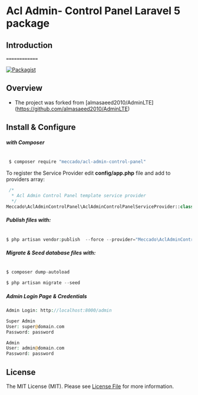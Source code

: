 # Acl Admin- Control Panel Laravel 5 package


##  Introduction
    ============

[![Packagist](https://img.shields.io/packagist/v/meccado/acl-admin-control-panel.svg)](https://packagist.org/packages/meccado/acl-admin-control-panel)
## Overview

 * The project was forked from [almasaeed2010/AdminLTE] (https://github.com/almasaeed2010/AdminLTE)

## Install & Configure

#####  with Composer

``` bash

 $ composer require "meccado/acl-admin-control-panel"

```

To register the Service Provider edit **config/app.php** file and add to providers array:

```php
 /*
  * Acl Admin Control Panel template service provider
  */
Meccado\AclAdminControlPanel\AclAdminControlPanelServiceProvider::class,
```

##### Publish files with:

```php

$ php artisan vendor:publish  --force --provider="Meccado\AclAdminControlPanel\AclAdminControlPanelServiceProvider"

```

##### Migrate & Seed database files with:

```php

$ composer dump-autoload

$ php artisan migrate --seed

```

##### Admin Login Page & Credentials

```php
Admin Login: http://localhost:8000/admin

Super Admin
User: super@domain.com
Password: password

Admin
User: admin@domain.com
Password: password
```

## License

The MIT License (MIT). Please see [License File](LICENSE.md) for more information.
